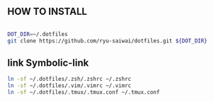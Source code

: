 
## HOW TO INSTALL

```bash

DOT_DIR=~/.dotfiles
git clone https://github.com/ryu-saiwai/dotfiles.git ${DOT_DIR}

```

## link Symbolic-link

```bash
ln -sf ~/.dotfiles/.zsh/.zshrc ~/.zshrc
ln -sf ~/.dotfiles/.vim/.vimrc ~/.vimrc
ln -sf ~/.dotfiles/.tmux/.tmux.conf ~/.tmux.conf
```

